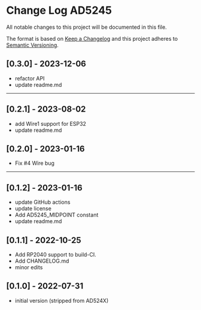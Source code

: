 # Change Log AD5245

All notable changes to this project will be documented in this file.

The format is based on [Keep a Changelog](http://keepachangelog.com/)
and this project adheres to [Semantic Versioning](http://semver.org/).


## [0.3.0] - 2023-12-06
- refactor API
- update readme.md

----


## [0.2.1] - 2023-08-02
- add Wire1 support for ESP32
- update readme.md

## [0.2.0] - 2023-01-16
- Fix #4 Wire bug

----

## [0.1.2] - 2023-01-16
- update GitHub actions
- update license
- Add AD5245_MIDPOINT constant
- update readme.md

## [0.1.1] - 2022-10-25
- Add RP2040 support to build-CI.
- Add CHANGELOG.md
- minor edits

## [0.1.0] - 2022-07-31
- initial version (stripped from AD524X)

